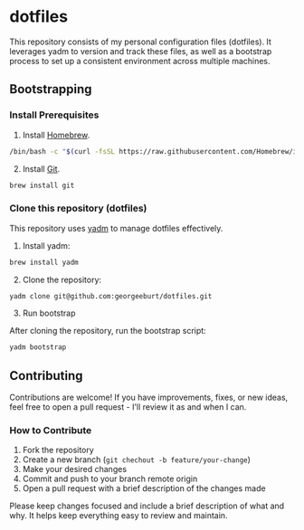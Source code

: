 # dotfiles
This repository consists of my personal configuration files (dotfiles). It leverages yadm to version and track these files, as well as a bootstrap process to set up a consistent environment across multiple machines.

## Bootstrapping

### Install Prerequisites

1. Install [Homebrew](https://brew.sh/).
```zsh
/bin/bash -c "$(curl -fsSL https://raw.githubusercontent.com/Homebrew/install/HEAD/install.sh)"
```

2. Install [Git](https://git-scm.com/).
```zsh
brew install git
```

### Clone this repository (dotfiles)

This repository uses [yadm](https://yadm.io/) to manage dotfiles effectively.

1. Install yadm:

```zsh
brew install yadm
```

2. Clone the repository:

```zsh
yadm clone git@github.com:georgeeburt/dotfiles.git
```

3. Run bootstrap

After cloning the repository, run the bootstrap script:
```zsh
yadm bootstrap
```

## Contributing

Contributions are welcome! If you have improvements, fixes, or new ideas, feel free to open a pull request - I'll review it as and when I can.

### How to Contribute
1. Fork the repository
2. Create a new branch (`git chechout -b feature/your-change`)
3. Make your desired changes
4. Commit and push to your branch remote origin
5. Open a pull request with a brief description of the changes made

Please keep changes focused and include a brief description of what and why. It helps keep everything easy to review and maintain.
